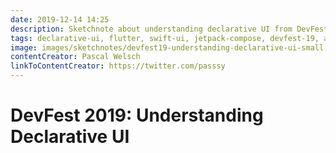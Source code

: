 ```yaml
---
date: 2019-12-14 14:25
description: Sketchnote about understanding declarative UI from DevFest 2019 in Nuremberg
tags: declarative-ui, flutter, swift-ui, jetpack-compose, devfest-19, android, kotlin
image: images/sketchnotes/devfest19-understanding-declarative-ui-small.jpg
contentCreator: Pascal Welsch
linkToContentCreator: https://twitter.com/passsy
---
```


# DevFest 2019: Understanding Declarative UI
